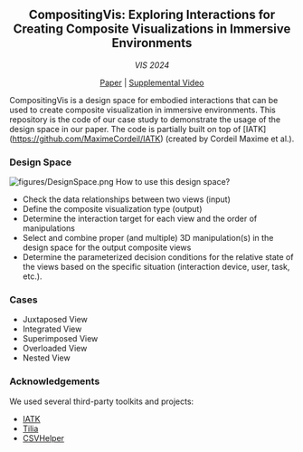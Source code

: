 <h2 align="center">CompositingVis: Exploring Interactions for Creating Composite Visualizations in Immersive Environments</h2>

<div align="center"><i>VIS 2024</i></div>

<p align="center">
  <a href="">Paper</a> |
  <a href="">Supplemental Video</a>
</p>

CompositingVis is a design space for embodied interactions that can be used to create composite visualization in immersive environments. This repository is the code of our case study to demonstrate the usage of the design space in our paper. The code is partially built on top of [IATK] (https://github.com/MaximeCordeil/IATK) (created by Cordeil Maxime et al.).

### Design Space
![figures/DesignSpace.png](figures/DesignSpace.png) 
How to use this design space? 
- Check the data relationships between two views (input)
- Define the composite visualization type (output)
- Determine the interaction target for each view and the order of manipulations
- Select and combine proper (and  multiple) 3D manipulation(s) in the design space for the output composite views
- Determine the parameterized decision conditions for the relative state of the views based on the specific situation (interaction device, user, task, etc.).

### Cases
- Juxtaposed View
- Integrated View
- Superimposed View
- Overloaded View
- Nested View

### Acknowledgements
We used several third-party toolkits and projects:
- [IATK](https://github.com/MaximeCordeil/IATK)
- [Tilia](https://www.vrtk.io/tilia.html)
- [CSVHelper](https://joshclose.github.io/CsvHelper/)

